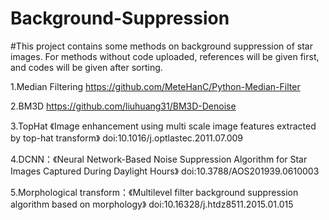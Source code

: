 # Background-Suppression
#This project contains some methods on background suppression of star images. 
For methods without code uploaded, references will be given first, and codes will be given after sorting.

1.Median Filtering https://github.com/MeteHanC/Python-Median-Filter

2.BM3D https://github.com/liuhuang31/BM3D-Denoise

3.TopHat 《Image enhancement using multi scale image features extracted by top-hat transform》 doi:10.1016/j.optlastec.2011.07.009

4.DCNN：《Neural Network-Based Noise Suppression Algorithm for Star Images Captured During Daylight Hours》 doi:10.3788/AOS201939.0610003

5.Morphological transform：《Multilevel filter background suppression algorithm based on morphology》 doi:10.16328/j.htdz8511.2015.01.015
